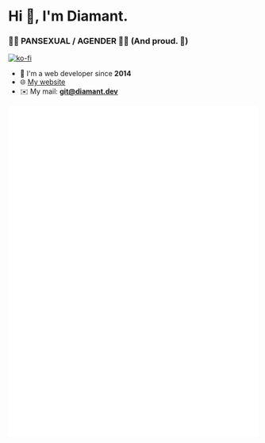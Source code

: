 <h1>Hi 👋, I'm Diamant.</h1>
<h3>🏳️‍🌈 PANSEXUAL / AGENDER 🏳️‍🌈 (And proud. 💜)</h3>

[![ko-fi](https://ko-fi.com/img/githubbutton_sm.svg)](https://ko-fi.com/N4N56FZOR)

- 📆 I'm a web developer since **2014**
- 🌐 [My website](https://diamant.dev)
- ✉️ My mail: **git@diamant.dev**

![Metrics](./github-metrics.svg)
